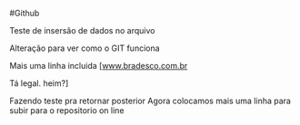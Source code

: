 #Github

Teste de insersão de dados no arquivo

Alteração para ver como o GIT funciona

Mais uma linha incluida [www.bradesco.com.br



Tá legal. heim?]


Fazendo teste pra retornar posterior
Agora colocamos mais uma linha para subir para o repositorio on line


